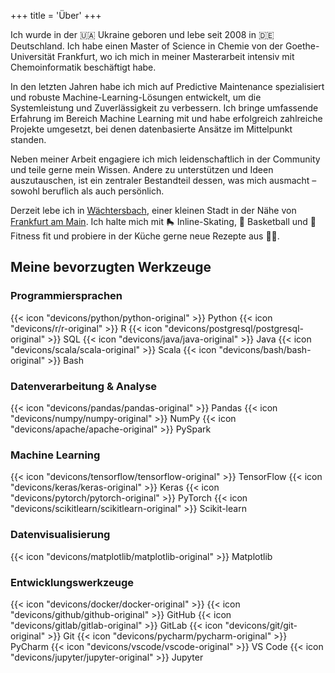 +++
title = 'Über'
+++

Ich wurde in der :ukraine: Ukraine geboren und lebe seit 2008 in :de:
Deutschland. Ich habe einen Master of Science in Chemie von der
Goethe-Universität Frankfurt, wo ich mich in meiner Masterarbeit intensiv mit
Chemoinformatik beschäftigt habe.

In den letzten Jahren habe ich mich auf Predictive Maintenance spezialisiert und
robuste Machine-Learning-Lösungen entwickelt, um die Systemleistung und
Zuverlässigkeit zu verbessern. Ich bringe umfassende Erfahrung im Bereich
Machine Learning mit und habe erfolgreich zahlreiche Projekte umgesetzt, bei
denen datenbasierte Ansätze im Mittelpunkt standen.

Neben meiner Arbeit engagiere ich mich leidenschaftlich in der Community und
teile gerne mein Wissen. Andere zu unterstützen und Ideen auszutauschen, ist ein
zentraler Bestandteil dessen, was mich ausmacht – sowohl beruflich als auch
persönlich.

Derzeit lebe ich in
[Wächtersbach](https://maps.google.com/maps?q=Wächtersbach,Germany), einer
kleinen Stadt in der Nähe von
[Frankfurt am Main](https://maps.google.com/maps?q=Fankfurt,Germany). Ich halte
mich mit :roller_skate: Inline-Skating, :basketball: Basketball und :muscle:
Fitness fit und probiere in der Küche gerne neue Rezepte aus :man_cook:.

## Meine bevorzugten Werkzeuge

### Programmiersprachen

{{< icon "devicons/python/python-original" >}} Python
{{< icon "devicons/r/r-original" >}} R
{{< icon "devicons/postgresql/postgresql-original" >}} SQL
{{< icon "devicons/java/java-original" >}} Java
{{< icon "devicons/scala/scala-original" >}} Scala
{{< icon "devicons/bash/bash-original" >}} Bash

### Datenverarbeitung & Analyse

{{< icon "devicons/pandas/pandas-original" >}} Pandas
{{< icon "devicons/numpy/numpy-original" >}} NumPy
{{< icon "devicons/apache/apache-original" >}} PySpark

### Machine Learning

{{< icon "devicons/tensorflow/tensorflow-original" >}} TensorFlow
{{< icon "devicons/keras/keras-original" >}} Keras
{{< icon "devicons/pytorch/pytorch-original" >}} PyTorch
{{< icon "devicons/scikitlearn/scikitlearn-original" >}} Scikit-learn

### Datenvisualisierung

{{< icon "devicons/matplotlib/matplotlib-original" >}} Matplotlib

### Entwicklungswerkzeuge

{{< icon "devicons/docker/docker-original" >}}
{{< icon "devicons/github/github-original" >}} GitHub
{{< icon "devicons/gitlab/gitlab-original" >}} GitLab
{{< icon "devicons/git/git-original" >}} Git
{{< icon "devicons/pycharm/pycharm-original" >}} PyCharm
{{< icon "devicons/vscode/vscode-original" >}} VS Code
{{< icon "devicons/jupyter/jupyter-original" >}} Jupyter
